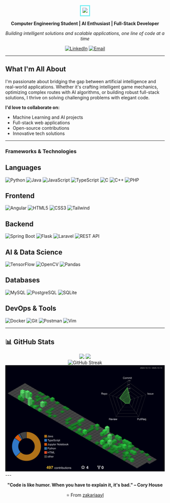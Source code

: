 <div align="center">
<div style="border: 3px solid 
#77EEF2; display: inline-block; padding: 5px;">
  <img src="https://readme-typing-svg.herokuapp.com?font=Source+Code+Pro&size=35&color=77EEF2&border=77EEF2&center=true&vCenter=true&width=850&height=70&lines=+Zakariae+Ayougil;+Development+%7C+Cloud+%7C+AI;+Building+Scalable+Solutions&border=77EEF2" />
</div>

  
  **Computer Engineering Student | AI Enthusiast | Full-Stack Developer**
  
  *Building intelligent solutions and scalable applications, one line of code at a time*
  
  [![LinkedIn](https://img.shields.io/badge/LinkedIn-Connect-0077B5?style=flat&logo=linkedin)](https://www.linkedin.com/in/zakariae-ayougil/)
  [![Email](https://img.shields.io/badge/Email-Contact-EA4335?style=flat&logo=gmail&logoColor=white)](mailto:your-email@example.com)
  
</div>

---

##  What I'm All About

I'm passionate about bridging the gap between artificial intelligence and real-world applications. Whether it's crafting intelligent game mechanics, optimizing complex routes with AI algorithms, or building robust full-stack solutions, I thrive on solving challenging problems with elegant code.

**I'd love to collaborate on:**
- Machine Learning and AI projects
- Full-stack web applications
- Open-source contributions
- Innovative tech solutions

---

### Frameworks & Technologies

##  Languages
   ![Python](https://img.shields.io/badge/Python-3670A0?style=flat-square&logo=python&logoColor=ffdd54)
   ![Java](https://img.shields.io/badge/Java-ED8B00?style=flat-square&logo=openjdk&logoColor=white)
   ![JavaScript](https://img.shields.io/badge/JavaScript-F7DF1E?style=flat-square&logo=javascript&logoColor=black)
   ![TypeScript](https://img.shields.io/badge/TypeScript-3178C6?style=flat-square&logo=typescript&logoColor=white)
   ![C](https://img.shields.io/badge/C-00599C?style=flat-square&logo=c&logoColor=white)
   ![C++](https://img.shields.io/badge/C++-00599C?style=flat-square&logo=c%2B%2B&logoColor=white)
   ![PHP](https://img.shields.io/badge/PHP-777BB4?style=flat-square&logo=php&logoColor=white)

## Frontend 
![Angular](https://img.shields.io/badge/Angular-DD0031?style=flat-square&logo=angular&logoColor=white)
![HTML5](https://img.shields.io/badge/HTML5-E34F26?style=flat-square&logo=html5&logoColor=white)
![CSS3](https://img.shields.io/badge/CSS3-1572B6?style=flat-square&logo=css3&logoColor=white)
![Tailwind](https://img.shields.io/badge/Tailwind-06B6D4?style=flat-square&logo=tailwind-css&logoColor=white)

## Backend  
![Spring Boot](https://img.shields.io/badge/Spring_Boot-6DB33F?style=flat-square&logo=spring-boot&logoColor=white)
![Flask](https://img.shields.io/badge/Flask-000000?style=flat-square&logo=flask&logoColor=white)
![Laravel](https://img.shields.io/badge/Laravel-FF2D20?style=flat-square&logo=laravel&logoColor=white)
![REST API](https://img.shields.io/badge/REST_API-009688?style=flat-square&logo=fastapi&logoColor=white)

## AI & Data Science 
![TensorFlow](https://img.shields.io/badge/TensorFlow-FF6F00?style=flat-square&logo=tensorflow&logoColor=white)
![OpenCV](https://img.shields.io/badge/OpenCV-5C3EE8?style=flat-square&logo=opencv&logoColor=white)
![Pandas](https://img.shields.io/badge/Pandas-150458?style=flat-square&logo=pandas&logoColor=white)

## Databases 
![MySQL](https://img.shields.io/badge/MySQL-4479A1?style=flat-square&logo=mysql&logoColor=white)
![PostgreSQL](https://img.shields.io/badge/PostgreSQL-4169E1?style=flat-square&logo=postgresql&logoColor=white)
![SQLite](https://img.shields.io/badge/SQLite-003B57?style=flat-square&logo=sqlite&logoColor=white)

## DevOps & Tools
![Docker](https://img.shields.io/badge/Docker-2496ED?style=flat-square&logo=docker&logoColor=white)
![Git](https://img.shields.io/badge/Git-F05032?style=flat-square&logo=git&logoColor=white)
![Postman](https://img.shields.io/badge/Postman-FF6C37?style=flat-square&logo=postman&logoColor=white)
![Vim](https://img.shields.io/badge/Vim-019733?style=flat-square&logo=vim&logoColor=white)

---

## 📊 GitHub Stats

 <div align="center">
     <img height="180em" src="https://github-readme-stats.vercel.app/api?username=zakariaayl&show_icons=true&theme=tokyonight&include_all_commits=true&count_private=true"/>
     <img height="180em" src="https://github-readme-stats.vercel.app/api/top-langs/?username=zakariaayl&layout=compact&langs_count=8&theme=tokyonight"/>
   </div>
   
   <div align="center">
     <img src="https://github-readme-streak-stats.herokuapp.com/?user=zakariaayl&theme=tokyonight" alt="GitHub Streak"/>
   </div>
   
   <div align="center">
     <img src="https://github.com/zakariaayl/zakariaayl/blob/main/profile-3d-contrib/profile-night-green.svg" alt="3D Contribution Graph"/>
   </div>
---

<div align="center">
  
  **"Code is like humor. When you have to explain it, it's bad." – Cory House**
  
  ⭐️ From [zakariaayl](https://github.com/zakariaayl)
  
</div>
